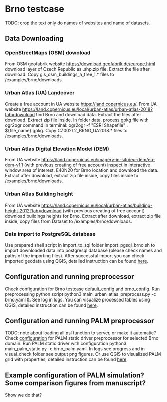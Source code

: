 # Brno testcase
TODO: crop the text only do names of websites and name of datasets.
## Data Downloading
### OpenStreetMaps (OSM) download
From OSM geofabrik website https://download.geofabrik.de/europe.html download layer of Czech Republic as .shp.zip file. Extract the file after download. Copy gis_osm_buildings_a_free_1.* files to /examples/brno/downloads. 

### Urban Atlas (UA) Landcover
Create a free account in UA website https://land.copernicus.eu/. From UA website https://land.copernicus.eu/local/urban-atlas/urban-atlas-2018?tab=download find Brno and download data. Extract the files after download. Extract zip file inside. In folder data, process gpkg file with ogr2ogr command in terminal: ogr2ogr -f "ESRI Shapefile" . ${file_name}.gpkg. Copy CZ002L2_BRNO_UA2018.* files to /examples/brno/downloads. 

### Urban Atlas Digital Elevation Model (DEM)
From UA website https://land.copernicus.eu/imagery-in-situ/eu-dem/eu-dem-v1.1 (with previous creating of free account) inspect in interactive window area of interest. E40N20 for Brno location and download the data. Extract after download, extract zip file inside, copy files inside to /examples/brno/downloads.

### Urban Atlas Building height
From UA website https://land.copernicus.eu/local/urban-atlas/building-height-2012?tab=download (with previous creating of free account) download buildings heights for Brno. Extract after download, extract zip file inside, copy files from Dataset to /examples/brno/downloads.

### Data import to PostgreSQL database
Use prepared shell script in import_to_sql folder import_pgsql_brno.sh to import downloaded data into postgresql database (please check names and paths of the importing files). After successful import you can check imported geodata using QGIS, detailed instruction can be found [here](../../docs/visuallization.md).

## Configuration and running preprocessor
Check configuration for Brno testcase [default_config](../../config/default_config_preproc.yaml) and [brno_config](../../config/brno.yaml). Run preprocessing python script python3 main_urban_atlas_preprocess.py -c brno.yaml &. See log in logs. You can visualize processed tables using QGIS, detailed instruction can be found [here](../../docs/visuallization.md).

## Configuration and running PALM preprocessor
TODO: note about loading all psl function to server, or make it automatic?
Check [configuration](../../config/brno_palm.yaml) for PALM static driver preprocessor for selected Brno domain. Run PALM static driver with configuration python3 main_palm_static.py -c brno_palm.yaml. In logs see progress and in visual_check folder see output png figures. Or use QGIS to visualized PALM grid with properties, detailed instruction can be found [here](../../docs/visuallization.md).

## Example configuration of PALM simulation? Some comparison figures from manuscript?
Show we do that? 